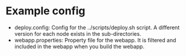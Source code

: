Example config
==============

* deploy.config: Config for the ../scripts/deploy.sh script. A different version for each node exists in the sub-directories.
* webapp.properties: Property file for the webapp. It is filtered and included in the webapp when you build the webapp.

